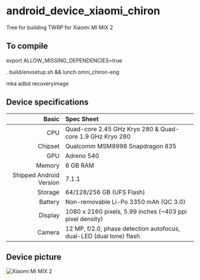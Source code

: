 # android_device_xiaomi_chiron
Tree for building TWRP for Xiaomi MI MIX 2

## To compile

export ALLOW_MISSING_DEPENDENCIES=true

. build/envsetup.sh && lunch omni_chiron-eng

mka adbd recoveryimage

## Device specifications

Basic   | Spec Sheet
-------:|:-------------------------
CPU     | Quad-core 2.45 GHz Kryo 280 & Quad-core 1.9 GHz Kryo 280
Chipset | Qualcomm MSM8998 Snapdragon 835
GPU     | Adreno 540
Memory  | 6 GB RAM
Shipped Android Version | 7.1.1
Storage | 64/128/256 GB (UFS Flash)
Battery | Non-removable Li-Po 3350 mAh (QC 3.0)
Display | 1080 x 2160 pixels, 5.99 inches (~403 ppi pixel density)
Camera  | 12 MP, f/2.0, phase detection autofocus, dual-LED (dual tone) flash

## Device picture

![Xiaomi Mi MIX 2](https://i8.mifile.cn/a1/pms_1505401464.03824312!560x560.jpg "Xiaomi Mi MIX 2 in black")

